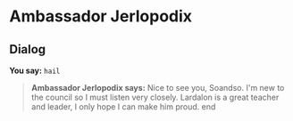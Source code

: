# Ambassador Jerlopodix


## Dialog

**You say:** `hail`



>**Ambassador Jerlopodix says:** Nice to see you, Soandso.  I'm new to the council so I must listen very closely. Lardalon is a great teacher and leader, I only hope I can make him proud.
end
